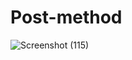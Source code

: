 # Post-method

![Screenshot (115)](https://user-images.githubusercontent.com/74527431/102778166-1462e100-43b8-11eb-9c9e-7d7cfa786090.png)
